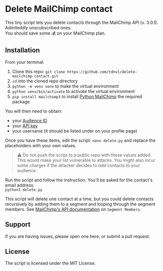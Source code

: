 # Delete MailChimp contact
This tiny script lets you delete contacts through the MailChimp API (v. 3.0.1). Admiteddly unscubscribed ones.  
You should save some 💰 on your MailChimp plan.

## Installation
From your terminal:
1. Clone this repo: `git clone https://github.com/tdnvl/delete-mailchimp-contact.git`
2. `cd` into the cloned repo directory
3. `python -m venv venv` to make the virtual environment
4. `python venv/bin/activate` to activate the virtual environment
5. `pip install mailchimp3` to install [Python MailChimp](https://github.com/VingtCinq/python-mailchimp) the required package

You will then need to obtain:
- your [Audience ID](https://mailchimp.com/help/find-audience-id/)
- your [API key](https://mailchimp.com/help/about-api-keys/#Find_or_generate_your_API_key)
- your username (it should be listed under on your profile page)

Once you have these items, edit the script:
`nano delete.py`
and replace the placeholders with your own values.

> ⚠ Do not push the script to a public repo with these values added. This would make your list vulnerable to attacks. You might also incur some charges if the attacker decides to _add_ contacts to your audience.

Run the script and follow the instruction. You'll be asked for the contact's email address.  
`python3 delete.py`

This script will delete one contact at a time, but you could delete contacts recursively by adding them to a segment and looping through the segment members. See [MailChimp's API documentation](https://mailchimp.com/developer/api/marketing/list-segment-members/) on `Segment Members`.

## Support
If you are having issues, please open one here, or submit a pull request.

## License
The script is licensed under the MIT License.

